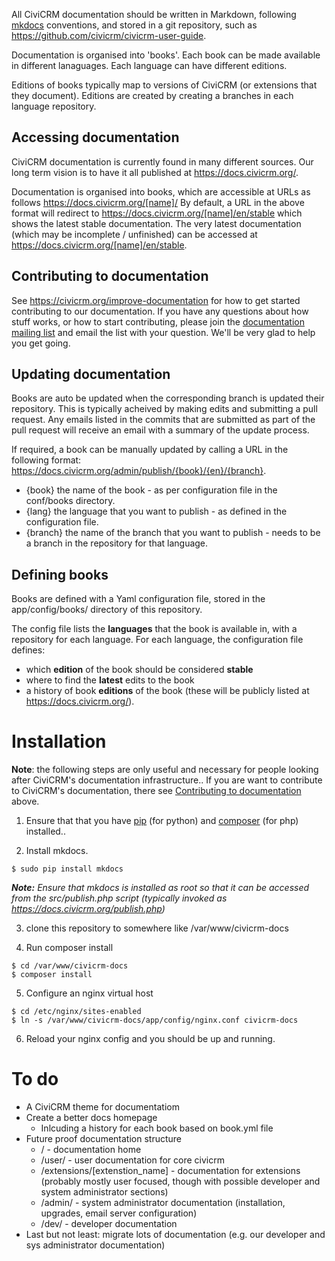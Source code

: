 All CiviCRM documentation should be written in Markdown, following [mkdocs](http://www.mkdocs.org) conventions, and stored in a git repository, such as https://github.com/civicrm/civicrm-user-guide.

Documentation is organised into 'books'.  Each book can be made available in different lanaguages. Each language can have different editions.

Editions of books typically map to versions of CiviCRM (or extensions that they document). Editions are created by creating a branches in each language repository.

## Accessing documentation

CiviCRM documentation is currently found in many different sources. Our long term vision is to have it all published at https://docs.civicrm.org/.

Documentation is organised into books, which are accessible at URLs as follows https://docs.civicrm.org/[name]/  By default, a URL in the above format will redirect to https://docs.civicrm.org/[name]/en/stable which shows the latest stable documentation.  The very latest documentation (which may be incomplete / unfinished) can be accessed at https://docs.civicrm.org/[name]/en/stable.

## Contributing to documentation

See https://civicrm.org/improve-documentation for how to get started contributing to our documentation. If you have any questions about how stuff works, or how to start contributing, please join the [documentation mailing list](http://lists.civicrm.org/lists/info/civicrm-docs) and email the list with your question. We'll be very glad to help you get going.

## Updating documentation

Books are auto be updated when the corresponding branch is updated their repository. This is typically acheived by making edits and submitting a pull request. Any emails listed in the commits that are submitted as part of the pull request will receive an email with a summary of the update process.

If required, a book can be manually updated by calling a URL in the following format: https://docs.civicrm.org/admin/publish/{book}/{en}/{branch}.

* {book} the name of the book - as per configuration file in the conf/books directory.
* {lang} the language that you want to publish - as defined in the configuration file.
* {branch} the name of the branch that you want to publish - needs to be a branch in the repository for that language.

## Defining books

Books are defined with a Yaml configuration file, stored in the app/config/books/ directory of this repository.

The config file lists the **languages** that the book is available in, with a repository for each language. For each language, the configuration file defines:

* which **edition** of the book should be considered **stable**
* where to find the **latest** edits to the book
* a history of book **editions** of the book (these will be publicly listed at https://docs.civicrm.org/).

# Installation

**Note**: the following steps are only useful and necessary for people looking after CiviCRM's documentation infrastructure.. If you are want to contribute to CiviCRM's documentation, there see [Contributing to documentation](#contributing-to-documentation) above.

1) Ensure that that you have [pip](https://packaging.python.org/en/latest/install_requirements_linux/#installing-pip-setuptools-wheel-with-linux-package-managers) (for python) and [composer](https://getcomposer.org/) (for php) installed..

2) Install mkdocs.

```
$ sudo pip install mkdocs
```
***Note:*** *Ensure that mkdocs is installed as root so that it can be accessed from the src/publish.php script (typically invoked as https://docs.civicrm.org/publish.php)*

3) clone this repository to somewhere like /var/www/civicrm-docs

3) Run composer install

```
$ cd /var/www/civicrm-docs
$ composer install
```

5) Configure an nginx virtual host

```
$ cd /etc/nginx/sites-enabled
$ ln -s /var/www/civicrm-docs/app/config/nginx.conf civicrm-docs
```

6) Reload your nginx config and you should be up and running.

# To do

* A CiviCRM theme for documentatiom
* Create a better docs homepage
    * Inlcuding a history for each book based on book.yml file
* Future proof documentation structure
    * / - documentation home
    * /user/ - user documentation for core civicrm
    * /extensions/[extenstion_name] - documentation for extensions (probably mostly user focused, though with possible developer and system administrator sections)
    * /admin/ - system administrator documentation (installation, upgrades, email server configuration)
    * /dev/ - developer documentation
* Last but not least: migrate lots of documentation (e.g. our developer and sys administrator documentation)
